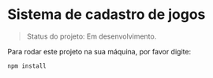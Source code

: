<h1>Sistema de cadastro de jogos</h1>

> Status do projeto: Em desenvolvimento.

Para rodar este projeto na sua máquina, por favor digite:

```
npm install
```
